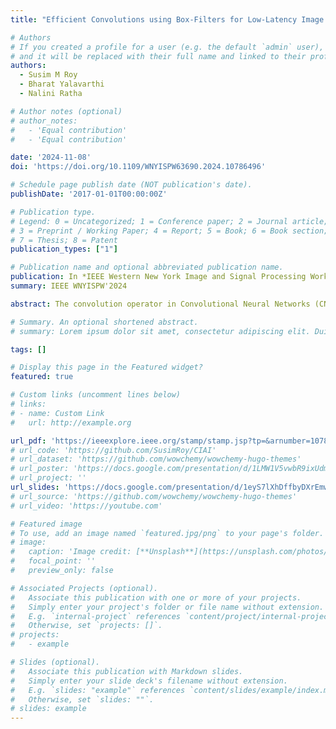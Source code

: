 ```yaml
---
title: "Efficient Convolutions using Box-Filters for Low-Latency Image Processing"

# Authors
# If you created a profile for a user (e.g. the default `admin` user), write the username (folder name) here
# and it will be replaced with their full name and linked to their profile.
authors:
  - Susim M Roy
  - Bharat Yalavarthi
  - Nalini Ratha

# Author notes (optional)
# author_notes:
#   - 'Equal contribution'
#   - 'Equal contribution'

date: '2024-11-08'
doi: 'https://doi.org/10.1109/WNYISPW63690.2024.10786496'

# Schedule page publish date (NOT publication's date).
publishDate: '2017-01-01T00:00:00Z'

# Publication type.
# Legend: 0 = Uncategorized; 1 = Conference paper; 2 = Journal article;
# 3 = Preprint / Working Paper; 4 = Report; 5 = Book; 6 = Book section;
# 7 = Thesis; 8 = Patent
publication_types: ["1"]

# Publication name and optional abbreviated publication name.
publication: In *IEEE Western New York Image and Signal Processing Workshop(2024)(Oral)*
summary: IEEE WNYISPW'2024

abstract: The convolution operator in Convolutional Neural Networks (CNNs) has been a crucial aspect of success in various computer vision tasks. There has been a recent surge in the use of CNNs for generative modeling. However, such techniques usually have a long inference time which is mainly due to the costly convolution operation. Thus, we bring our attention to reducing the total number of mathematical operations during convolution using the Summed Area Table (SAT) and box filters. In this work, we find the redundant box filters that are being repeated across the filter dimension and prune them to save computation. Additionally, we also show that this does not take a toll on the accuracy and instead increases it after finetuning the remaining architecture. Thus, our proposed method computes convolution output with lower latency as compared to using all the box filters, increases classification accuracy, and can be applied with arbitrarily shaped kernels.

# Summary. An optional shortened abstract.
# summary: Lorem ipsum dolor sit amet, consectetur adipiscing elit. Duis posuere tellus ac convallis placerat. Proin tincidunt magna sed ex sollicitudin condimentum.

tags: []

# Display this page in the Featured widget?
featured: true

# Custom links (uncomment lines below)
# links:
# - name: Custom Link
#   url: http://example.org

url_pdf: 'https://ieeexplore.ieee.org/stamp/stamp.jsp?tp=&arnumber=10786496'
# url_code: 'https://github.com/SusimRoy/CIAI'
# url_dataset: 'https://github.com/wowchemy/wowchemy-hugo-themes'
# url_poster: 'https://docs.google.com/presentation/d/1LMW1V5vwbR9ixUdmVMMolAxUJ7xAYPVVGJGF2Xmb0Nc/edit?usp=sharing'
# url_project: ''
url_slides: 'https://docs.google.com/presentation/d/1eyS7lXhDffbyDXrEmwhGO16L7hvCldZpjrSTE21nsac/edit?usp=sharing'
# url_source: 'https://github.com/wowchemy/wowchemy-hugo-themes'
# url_video: 'https://youtube.com'

# Featured image
# To use, add an image named `featured.jpg/png` to your page's folder.
# image:
#   caption: 'Image credit: [**Unsplash**](https://unsplash.com/photos/pLCdAaMFLTE)'
#   focal_point: ''
#   preview_only: false

# Associated Projects (optional).
#   Associate this publication with one or more of your projects.
#   Simply enter your project's folder or file name without extension.
#   E.g. `internal-project` references `content/project/internal-project/index.md`.
#   Otherwise, set `projects: []`.
# projects:
#   - example

# Slides (optional).
#   Associate this publication with Markdown slides.
#   Simply enter your slide deck's filename without extension.
#   E.g. `slides: "example"` references `content/slides/example/index.md`.
#   Otherwise, set `slides: ""`.
# slides: example
---
```


<!-- # {{% callout note %}}
# Click the _Cite_ button above to demo the feature to enable visitors to import publication metadata into their reference management software.
# {{% /callout %}}

# {{% callout note %}}
# Create your slides in Markdown - click the _Slides_ button to check out the example.
# {{% /callout %}}

# Supplementary notes can be added here, including [code, math, and images](https://wowchemy.com/docs/writing-markdown-latex/). -->
